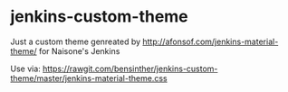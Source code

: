 # jenkins-custom-theme
Just a custom theme genreated by http://afonsof.com/jenkins-material-theme/ for Naisone's Jenkins

Use via: https://rawgit.com/bensinther/jenkins-custom-theme/master/jenkins-material-theme.css
